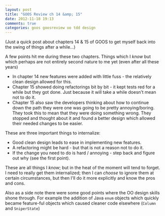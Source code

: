 ```yaml
---
layout: post
title: "GOOS Review ch 14 &amp; 15"
date: 2012-11-18 19:13
comments: true
categories: goos goosreview oo tdd design
---
```


(Just a quick post about chapters 14 & 15 of GOOS to get myself back into the
swing of things after a while...)

A few points hit me during these two chapters. Things which I *know* but which
perhaps are not entirely second nature to me yet (even after all these years)

 * In chapter 14 new features were added with little fuss - the relatively
   clean design allowed for this.
 * Chapter 15 showed doing refactorings bit by bit - it kept tests red for a
   while but they got done. Just because it will take a while doesn't mean not
       to do it.
 * Chapter 15 also saw the developers thinking about how to continue down the
   path they were one was going to be pretty annoying/boring. They took this
   to mean that they were doing something wrong. They stopped and thought
   about it and found a better design which allowed their needed changes to be
   easier.

These are three important things to internalize:

 * Good clean design leads to ease in implementing new features.
 * A refactoring might be hard - but that is not a reason not to do it.
 * If the change you need to do is hard / annoying - step back and figure out
   why (see the first point).

These are all things I *know*; but in the heat of the moment will tend to
forget. I need to really get them internalized; then I can *choose* to ignore
them at certain circumstances, but then I'll do it more explicitly and know
the pros and cons.

Also as a side note there were some good points where the OO design skills
shone through. For example the addition of Java `enum` objects which quickly
became feature-ful objects which caused cleaner code elsewhere (`Column` and
`SniperState`)

